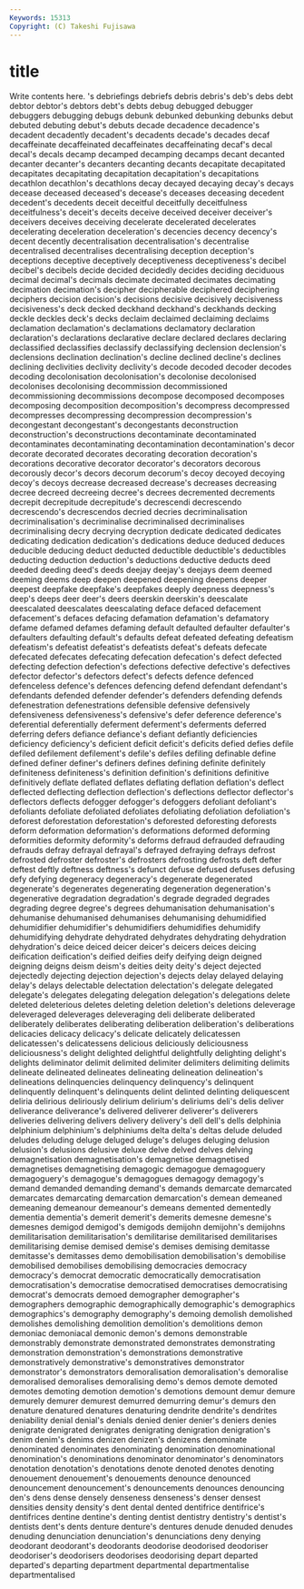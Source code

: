 ```yaml
---
Keywords: 15313 
Copyright: (C) Takeshi Fujisawa
---
```


# title

Write contents here.
's debriefings debriefs debris debris's deb's debs debt
debtor debtor's debtors debt's debts debug debugged debugger debuggers debugging
debugs debunk debunked debunking debunks debut debuted debuting debut's debuts
decade decadence decadence's decadent decadently decadent's decadents decade's decades decaf
decaffeinate decaffeinated decaffeinates decaffeinating decaf's decal decal's decals decamp decamped
decamping decamps decant decanted decanter decanter's decanters decanting decants decapitate
decapitated decapitates decapitating decapitation decapitation's decapitations decathlon decathlon's decathlons decay
decayed decaying decay's decays decease deceased deceased's decease's deceases deceasing
decedent decedent's decedents deceit deceitful deceitfully deceitfulness deceitfulness's deceit's deceits
deceive deceived deceiver deceiver's deceivers deceives deceiving decelerate decelerated decelerates
decelerating deceleration deceleration's decencies decency decency's decent decently decentralisation decentralisation's
decentralise decentralised decentralises decentralising deception deception's deceptions deceptive deceptively deceptiveness
deceptiveness's decibel decibel's decibels decide decided decidedly decides deciding deciduous
decimal decimal's decimals decimate decimated decimates decimating decimation decimation's decipher
decipherable deciphered deciphering deciphers decision decision's decisions decisive decisively decisiveness
decisiveness's deck decked deckhand deckhand's deckhands decking deckle deckles deck's
decks declaim declaimed declaiming declaims declamation declamation's declamations declamatory declaration
declaration's declarations declarative declare declared declares declaring declassified declassifies declassify
declassifying declension declension's declensions declination declination's decline declined decline's declines
declining declivities declivity declivity's decode decoded decoder decodes decoding decolonisation
decolonisation's decolonise decolonised decolonises decolonising decommission decommissioned decommissioning decommissions decompose
decomposed decomposes decomposing decomposition decomposition's decompress decompressed decompresses decompressing decompression
decompression's decongestant decongestant's decongestants deconstruction deconstruction's deconstructions decontaminate decontaminated decontaminates
decontaminating decontamination decontamination's decor decorate decorated decorates decorating decoration decoration's
decorations decorative decorator decorator's decorators decorous decorously decor's decors decorum
decorum's decoy decoyed decoying decoy's decoys decrease decreased decrease's decreases
decreasing decree decreed decreeing decree's decrees decremented decrements decrepit decrepitude
decrepitude's decrescendi decrescendo decrescendo's decrescendos decried decries decriminalisation decriminalisation's decriminalise
decriminalised decriminalises decriminalising decry decrying decryption dedicate dedicated dedicates dedicating
dedication dedication's dedications deduce deduced deduces deducible deducing deduct deducted
deductible deductible's deductibles deducting deduction deduction's deductions deductive deducts deed
deeded deeding deed's deeds deejay deejay's deejays deem deemed deeming
deems deep deepen deepened deepening deepens deeper deepest deepfake deepfake's
deepfakes deeply deepness deepness's deep's deeps deer deer's deers deerskin
deerskin's deescalate deescalated deescalates deescalating deface defaced defacement defacement's defaces
defacing defamation defamation's defamatory defame defamed defames defaming default defaulted
defaulter defaulter's defaulters defaulting default's defaults defeat defeated defeating defeatism
defeatism's defeatist defeatist's defeatists defeat's defeats defecate defecated defecates defecating
defecation defecation's defect defected defecting defection defection's defections defective defective's
defectives defector defector's defectors defect's defects defence defenced defenceless defence's
defences defencing defend defendant defendant's defendants defended defender defender's defenders
defending defends defenestration defenestrations defensible defensive defensively defensiveness defensiveness's defensive's
defer deference deference's deferential deferentially deferment deferment's deferments deferred deferring
defers defiance defiance's defiant defiantly deficiencies deficiency deficiency's deficient deficit
deficit's deficits defied defies defile defiled defilement defilement's defile's defiles
defiling definable define defined definer definer's definers defines defining definite
definitely definiteness definiteness's definition definition's definitions definitive definitively deflate deflated
deflates deflating deflation deflation's deflect deflected deflecting deflection deflection's deflections
deflector deflector's deflectors deflects defogger defogger's defoggers defoliant defoliant's defoliants
defoliate defoliated defoliates defoliating defoliation defoliation's deforest deforestation deforestation's deforested
deforesting deforests deform deformation deformation's deformations deformed deforming deformities deformity
deformity's deforms defraud defrauded defrauding defrauds defray defrayal defrayal's defrayed
defraying defrays defrost defrosted defroster defroster's defrosters defrosting defrosts deft
defter deftest deftly deftness deftness's defunct defuse defused defuses defusing
defy defying degeneracy degeneracy's degenerate degenerated degenerate's degenerates degenerating degeneration
degeneration's degenerative degradation degradation's degrade degraded degrades degrading degree degree's
degrees dehumanisation dehumanisation's dehumanise dehumanised dehumanises dehumanising dehumidified dehumidifier dehumidifier's
dehumidifiers dehumidifies dehumidify dehumidifying dehydrate dehydrated dehydrates dehydrating dehydration dehydration's
deice deiced deicer deicer's deicers deices deicing deification deification's deified
deifies deify deifying deign deigned deigning deigns deism deism's deities
deity deity's deject dejected dejectedly dejecting dejection dejection's dejects delay
delayed delaying delay's delays delectable delectation delectation's delegate delegated delegate's
delegates delegating delegation delegation's delegations delete deleted deleterious deletes deleting
deletion deletion's deletions deleverage deleveraged deleverages deleveraging deli deliberate deliberated
deliberately deliberates deliberating deliberation deliberation's deliberations delicacies delicacy delicacy's delicate
delicately delicatessen delicatessen's delicatessens delicious deliciously deliciousness deliciousness's delight delighted
delightful delightfully delighting delight's delights deliminator delimit delimited delimiter delimiters
delimiting delimits delineate delineated delineates delineating delineation delineation's delineations delinquencies
delinquency delinquency's delinquent delinquently delinquent's delinquents delint delinted delinting deliquescent
deliria delirious deliriously delirium delirium's deliriums deli's delis deliver deliverance
deliverance's delivered deliverer deliverer's deliverers deliveries delivering delivers delivery delivery's
dell dell's dells delphinia delphinium delphinium's delphiniums delta delta's deltas
delude deluded deludes deluding deluge deluged deluge's deluges deluging delusion
delusion's delusions delusive deluxe delve delved delves delving demagnetisation demagnetisation's
demagnetise demagnetised demagnetises demagnetising demagogic demagogue demagoguery demagoguery's demagogue's demagogues
demagogy demagogy's demand demanded demanding demand's demands demarcate demarcated demarcates
demarcating demarcation demarcation's demean demeaned demeaning demeanour demeanour's demeans demented
dementedly dementia dementia's demerit demerit's demerits demesne demesne's demesnes demigod
demigod's demigods demijohn demijohn's demijohns demilitarisation demilitarisation's demilitarise demilitarised demilitarises
demilitarising demise demised demise's demises demising demitasse demitasse's demitasses demo
demobilisation demobilisation's demobilise demobilised demobilises demobilising democracies democracy democracy's democrat
democratic democratically democratisation democratisation's democratise democratised democratises democratising democrat's democrats
demoed demographer demographer's demographers demographic demographically demographic's demographics demographics's demography
demography's demoing demolish demolished demolishes demolishing demolition demolition's demolitions demon
demoniac demoniacal demonic demon's demons demonstrable demonstrably demonstrate demonstrated demonstrates
demonstrating demonstration demonstration's demonstrations demonstrative demonstratively demonstrative's demonstratives demonstrator demonstrator's
demonstrators demoralisation demoralisation's demoralise demoralised demoralises demoralising demo's demos demote
demoted demotes demoting demotion demotion's demotions demount demur demure demurely
demurer demurest demurred demurring demur's demurs den denature denatured denatures
denaturing dendrite dendrite's dendrites deniability denial denial's denials denied denier
denier's deniers denies denigrate denigrated denigrates denigrating denigration denigration's denim
denim's denims denizen denizen's denizens denominate denominated denominates denominating denomination
denominational denomination's denominations denominator denominator's denominators denotation denotation's denotations denote
denoted denotes denoting denouement denouement's denouements denounce denounced denouncement denouncement's
denouncements denounces denouncing den's dens dense densely denseness denseness's denser
densest densities density density's dent dental dented dentifrice dentifrice's dentifrices
dentine dentine's denting dentist dentistry dentistry's dentist's dentists dent's dents
denture denture's dentures denude denuded denudes denuding denunciation denunciation's denunciations
deny denying deodorant deodorant's deodorants deodorise deodorised deodoriser deodoriser's deodorisers
deodorises deodorising depart departed departed's departing department departmental departmentalise departmentalised
